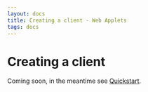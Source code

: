 ```yaml
---
layout: docs
title: Creating a client - Web Applets
tags: docs
---
```


# Creating a client

Coming soon, in the meantime see [Quickstart](/docs/web-applets/quickstart#client).
